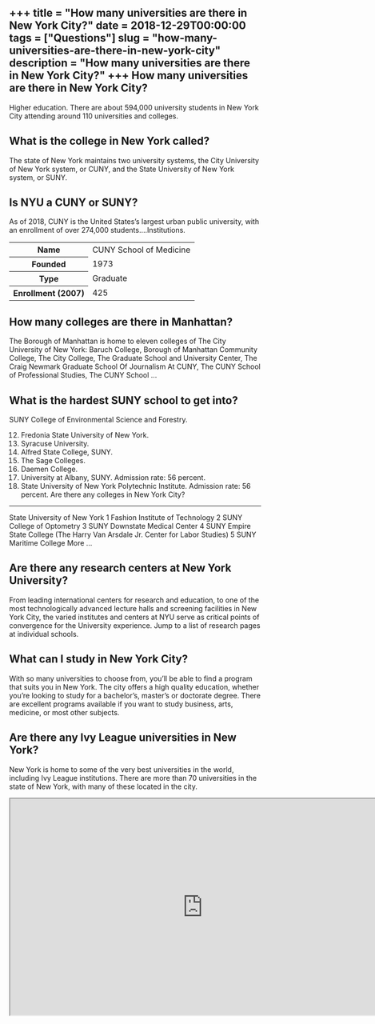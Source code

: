 +++
title = "How many universities are there in New York City?"
date = 2018-12-29T00:00:00
tags = ["Questions"]
slug = "how-many-universities-are-there-in-new-york-city"
description = "How many universities are there in New York City?"
+++
How many universities are there in New York City?
-------------------------------------------------

Higher education. There are about 594,000 university students in New York City attending around 110 universities and colleges.

What is the college in New York called?
---------------------------------------

The state of New York maintains two university systems, the City University of New York system, or CUNY, and the State University of New York system, or SUNY.

Is NYU a CUNY or SUNY?
----------------------

As of 2018, CUNY is the United States’s largest urban public university, with an enrollment of over 274,000 students….Institutions.

<table><tr><th>Name</th><td>CUNY School of Medicine</td></tr><tr><th>Founded</th><td>1973</td></tr><tr><th>Type</th><td>Graduate</td></tr><tr><th>Enrollment (2007)</th><td>425</td></tr></table>

How many colleges are there in Manhattan?
-----------------------------------------

The Borough of Manhattan is home to eleven colleges of The City University of New York: Baruch College, Borough of Manhattan Community College, The City College, The Graduate School and University Center, The Craig Newmark Graduate School Of Journalism At CUNY, The CUNY School of Professional Studies, The CUNY School …

What is the hardest SUNY school to get into?
--------------------------------------------

SUNY College of Environmental Science and Forestry.

12. Fredonia State University of New York.
13. Syracuse University.
14. Alfred State College, SUNY.
15. The Sage Colleges.
16. Daemen College.
17. University at Albany, SUNY. Admission rate: 56 percent.
18. State University of New York Polytechnic Institute. Admission rate: 56 percent.
Are there any colleges in New York City?
----------------------------------------

 State University of New York 1 Fashion Institute of Technology 2 SUNY College of Optometry 3 SUNY Downstate Medical Center 4 SUNY Empire State College (The Harry Van Arsdale Jr. Center for Labor Studies) 5 SUNY Maritime College More …

Are there any research centers at New York University?
------------------------------------------------------

From leading international centers for research and education, to one of the most technologically advanced lecture halls and screening facilities in New York City, the varied institutes and centers at NYU serve as critical points of convergence for the University experience. Jump to a list of research pages at individual schools.

What can I study in New York City?
----------------------------------

With so many universities to choose from, you’ll be able to find a program that suits you in New York. The city offers a high quality education, whether you’re looking to study for a bachelor’s, master’s or doctorate degree. There are excellent programs available if you want to study business, arts, medicine, or most other subjects.

Are there any Ivy League universities in New York?
--------------------------------------------------

New York is home to some of the very best universities in the world, including Ivy League institutions. There are more than 70 universities in the state of New York, with many of these located in the city.

<iframe allow="accelerometer; autoplay; clipboard-write; encrypted-media; gyroscope; picture-in-picture" allowfullscreen="" class="__youtube_prefs__  epyt-is-override  no-lazyload" data-no-lazy="1" data-origheight="433" data-origwidth="770" data-skipgform_ajax_framebjll="" height="433" id="_ytid_48733" loading="lazy" src="https://www.youtube.com/embed/P1TPE_ZbDr0?enablejsapi=1&autoplay=0&cc_load_policy=0&cc_lang_pref=&iv_load_policy=1&loop=0&modestbranding=0&rel=1&fs=1&playsinline=0&autohide=2&theme=dark&color=red&controls=1&" title="YouTube player" width="770"></iframe>